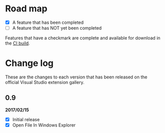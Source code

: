 # Road map

- [x] A feature that has been completed
- [ ] A feature that has NOT yet been completed

Features that have a checkmark are complete and available for
download in the
[CI build](http://vsixgallery.com/extension/b600dba1-7bf1-4beb-b2d0-bdd53501a853/).

# Change log

These are the changes to each version that has been released
on the official Visual Studio extension gallery.

## 0.9

**2017/02/15**

- [x] Initial release
- [x] Open File In Windows Explorer
